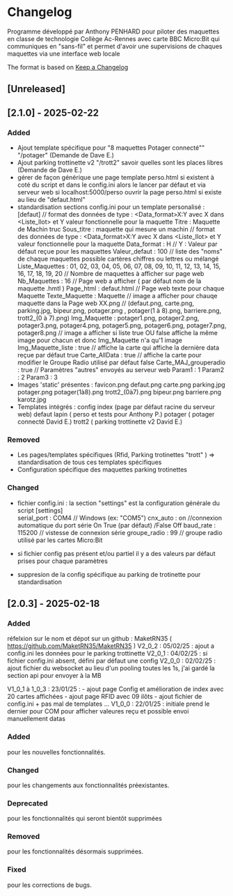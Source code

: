 # Changelog

Programme développé par Anthony PENHARD pour piloter des maquettes en classe de technologie Collège Ac-Rennes
avec carte BBC Micro:Bit qui communiques en "sans-fil" et permet d'avoir une supervisions de chaques maquettes via une interface web locale

The format is based on [Keep a Changelog](https://keepachangelog.com/en/1.1.0/)


## [Unreleased]


## [2.1.0] - 2025-02-22

### Added
- Ajout template spécifique pour "8 maquettes Potager connecté"" "/potager" (Demande de Dave E.)
- Ajout parking trottinette v2 "/trott2" savoir quelles sont les places libres (Demande de Dave E.)
- gérer de façon générique une page template perso.html si existent à coté du script et dans le config.ini
   alors le lancer par défaut et via serveur web si localhost:5000/perso ouvrir la page perso.html si existe au lieu de "defaut.html"
- standardisation sections config.ini pour un template personalisé :
[defaut]
// format des données de type : <Data_format>X:Y  avec X dans <Liste_Ilot> et Y valeur fonctionnelle pour la maquette
Titre : Maquette de Machin truc
Sous_titre : maquette qui mesure un machin
// format des données de type : <Data_format>X:Y  avec X dans <Liste_Ilot> et Y valeur fonctionnelle pour la maquette
Data_format : H
// Y : Valeur par défaut reçue pour les maquettes
Valeur_defaut : 100
// liste des "noms" de chaque maquettes possible cartères chiffres ou lettres ou mélangé
Liste_Maquettes : 01, 02, 03, 04, 05, 06, 07, 08, 09, 10, 11, 12, 13, 14, 15, 16, 17, 18, 19, 20
// Nombre de maquettes à afficher sur page web 
Nb_Maquettes : 16
// Page web a afficher ( par défaut nom de la maquette <name>.hmtl )
Page_html : defaut.html
// Page web texte pour chaque Maquette
Texte_Maquette : Maquette
// image a afficher pour chauqe maquette dans la Page web <name>XX.png 
// (defaut.png, carte.png, parking.jpg, bipeur.png, potager.png , potager(1 à 8).png, barriere.png, trott2_(0 à 7).png)
Img_Maquette : potager1.png, potager2.png, potager3.png, potager4.png, potager5.png, potager6.png, potager7.png, potager8.png
// image a afficher si liste true OU false affiche la même image pour chacun et donc Img_Maquette n'a qu'1 image
Img_Maquette_liste : true
// affiche la carte qui affiche la dernière data reçue par défaut true
Carte_AllData : true
// affiche la carte pour modifier le Groupe Radio utilisé par défaut false
Carte_MAJ_grouperadio : true
// Paramètres "autres" envoyés au serveur web 
Param1 : 1
Param2 : 2
Param3 : 3
- Images 'static' présentes :
favicon.png
defaut.png
carte.png
parking.jpg
potager.png
potager(1à8).png
trott2_(0à7).png
bipeur.png
barriere.png
karotz.jpg
- Templates intégrés :
config
index (page par défaut racine du serveur web)
defaut
lapin ( perso et tests pour Anthony P.)
potager ( potager connecté David E.)
trott2 ( parking trottinette v2 David E.)


### Removed
- Les pages/templates spécifiques (Rfid, Parking trotinettes "trott" ) => standardisation de tous ces templates spécifiques
- Configuration spécifique des maquettes parking trotinettes

### Changed
- fichier config.ini : la section "settings" est la configuration générale du script
[settings]  
serial_port : COM4 // Windows (ex: "COM5")
cnx_auto : on //connexion automatique du port série On True (par défaut) /False Off 
baud_rate : 115200 // vistesse de connexion série
groupe_radio : 99 // groupe radio utilisé par les cartes Micro:Bit

- si fichier config pas présent et/ou partiel il y a des valeurs par défaut prises pour chaque paramètres
- suppresion de la config spécifique au parking de trotinette pour standardisation


## [2.0.3] - 2025-02-18

### Added
 réfelxion sur le nom et dépot sur un github : MaketRN35 ( https://github.com/MaketRN35/MaketRN35 )
V2_0_2 : 05/02/25 : ajout a config.ini les données pour le parking trottinette
V2_0_1 : 04/02/25 : si fichier config.ini absent, défini par défaut une config
V2_0_0 : 02/02/25 : ajout fichier du websocket au lieu d'un pooling toutes les 1s, j'ai gardé la section api pour envoyer à la MB

V1_0_1 à 1_0_3 : 23/01/25 : 
	- ajout page Config et amélioration de index avec 20 cartes affichées
	- ajout page RFID avec 09 ilôts
	- ajout fichier de config.ini + pas mal de templates ...
V1_0_0 : 22/01/25 : initiale prend le dernier pour COM pour afficher valeures reçu et possible envoi manuellement datas




### Added
 pour les nouvelles fonctionnalités. 
### Changed
 pour les changements aux fonctionnalités préexistantes. 
### Deprecated
 pour les fonctionnalités qui seront bientôt supprimées
### Removed
 pour les fonctionnalités désormais supprimées. 
### Fixed
 pour les corrections de bugs. 